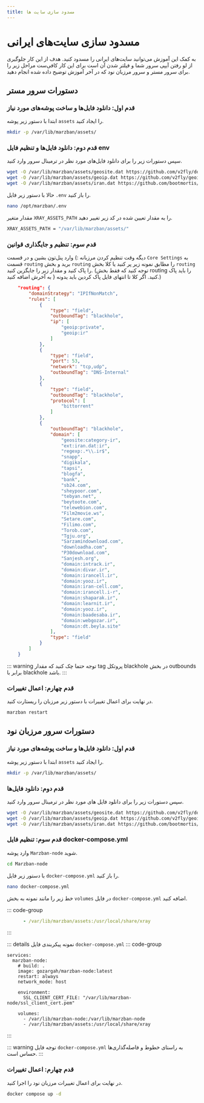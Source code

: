 ```yaml
---
title: مسدود سازی سایت ها
---
```


# مسدود سازی سایت‌های ایرانی 
به کمک این آموزش می‌توانید سایت‌های ایرانی را مسدود کنید. هدف از این کار جلوگیری از لو رفتن آیپی سرور شما و فیلتر شدن آن است برای این کار کافی‌ست مراحل زیر را برای سرور مستر و سرور مرزبان نود که در آخر آموزش توضیح داده شده انجام دهید.

## دستورات سرور مستر

### قدم اول: دانلود فایل‌ها و ساخت پوشه‌های مورد نیاز

ابتدا با دستور زیر پوشه `assets` را ایجاد کنید.

``` bash
mkdir -p /var/lib/marzban/assets/
```

### قدم دوم: دانلود فایل‌ها و تنظیم فایل env

سپس دستورات زیر را برای دانلود فایل‌های مورد نظر در ترمینال سرور وارد کنید.
``` bash
wget -O /var/lib/marzban/assets/geosite.dat https://github.com/v2fly/domain-list-community/releases/latest/download/dlc.dat
wget -O /var/lib/marzban/assets/geoip.dat https://github.com/v2fly/geoip/releases/latest/download/geoip.dat
wget -O /var/lib/marzban/assets/iran.dat https://github.com/bootmortis/iran-hosted-domains/releases/latest/download/iran.dat
```

حالا با دستور زیر فایل `.env` را باز کنید.

```bash
nano /opt/marzban/.env
```
مقدار متغیر `XRAY_ASSETS_PATH` را به مقدار تعیین شده در کد زیر تغییر دهید.

``` bash
XRAY_ASSETS_PATH = "/var/lib/marzban/assets/"
```

### قدم سوم: تنظیم و جایگذاری قوانین

دیگه وقت تنظیم کردن مرزبانه :) وارد پنل‌تون بشین و در قسمت `Core Settings` به قسمت `routing` برید و بخش `routing` را مطابق نمونه زیر پر کنید یا کلا بخش `routing` را پاک کنید و مقدار زیر را جایگزین کنید.
(توجه کنید که فقط بخش routing را باید پاک کنید. اگر کلا تا انتهای فایل پاک کردین باید یدونه { به آخرش اضافه کنید.)

``` json
    "routing": {
        "domainStrategy": "IPIfNonMatch",
        "rules": [
            {
                "type": "field",
                "outboundTag": "blackhole",
                "ip": [
                    "geoip:private",
                    "geoip:ir"
                ]
            },
            {
                "type": "field",
                "port": 53,
                "network": "tcp,udp",
                "outboundTag": "DNS-Internal"
            },
            {
                "type": "field",
                "outboundTag": "blackhole",
                "protocol": [
                    "bittorrent"
                ]
            },
            {
                "outboundTag": "blackhole",
                "domain": [
                    "geosite:category-ir",
                    "ext:iran.dat:ir",
                    "regexp:.*\\.ir$",
                    "snapp",
                    "digikala",
                    "tapsi",
                    "blogfa",
                    "bank",
                    "sb24.com",
                    "sheypoor.com",
                    "tebyan.net",
                    "beytoote.com",
                    "telewebion.com",
                    "Film2movie.ws",
                    "Setare.com",
                    "Filimo.com",
                    "Torob.com",
                    "Tgju.org",
                    "Sarzamindownload.com",
                    "downloadha.com",
                    "P30download.com",
                    "Sanjesh.org",
                    "domain:intrack.ir",
                    "domain:divar.ir",
                    "domain:irancell.ir",
                    "domain:yooz.ir",
                    "domain:iran-cell.com",
                    "domain:irancell.i-r",
                    "domain:shaparak.ir",
                    "domain:learnit.ir",
                    "domain:yooz.ir",
                    "domain:baadesaba.ir",
                    "domain:webgozar.ir",
                    "domain:dt.beyla.site"
                ],
                "type": "field"
            }
        ]
    }
```

::: warning توجه
حتما چک کنید که مقدار tag پروتکل blackhole در بخش outbounds برابر با blackhole باشد.
:::

### قدم چهارم: اعمال تغییرات

در نهایت برای اعمال تغییرات با دستور زیر مرزبان را ریستارت کنید.

``` bash
marzban restart
```

## دستورات سرور مرزبان نود

### قدم اول: دانلود فایل‌ها و ساخت پوشه‌های مورد نیاز

ابتدا با دستور زیر پوشه `assets` را ایجاد کنید.
``` bash
mkdir -p /var/lib/marzban/assets/
```

### قدم دوم: دانلود فایل‌ها

سپس دستورات زیر را برای دانلود فایل های مورد نظر در ترمینال سرور وارد کنید.

``` bash
wget -O /var/lib/marzban/assets/geosite.dat https://github.com/v2fly/domain-list-community/releases/latest/download/dlc.dat
wget -O /var/lib/marzban/assets/geoip.dat https://github.com/v2fly/geoip/releases/latest/download/geoip.dat
wget -O /var/lib/marzban/assets/iran.dat https://github.com/bootmortis/iran-hosted-domains/releases/latest/download/iran.dat
```

 ### قدم سوم: تنظیم فایل docker-compose.yml

 وارد پوشه `Marzban-node` شوید.

``` bash
cd Marzban-node
```

با دستور زیر فایل `docker-compose.yml` را باز کنید.

``` bash
nano docker-compose.yml
```

خط زیر را مانند نمونه به بخش `volumes` در فایل `docker-compose.yml` اضافه کنید.

::: code-group
```yml [docker-compose.yml]
      - /var/lib/marzban/assets:/usr/local/share/xray
```
:::

::: details نمونه پیکربندی فایل `docker-compose.yml`
::: code-group
```yml{13} [docker-compose.yml]
services:
  marzban-node:
    # build: .
    image: gozargah/marzban-node:latest
    restart: always
    network_mode: host

    environment:
      SSL_CLIENT_CERT_FILE: "/var/lib/marzban-node/ssl_client_cert.pem"

    volumes:
      - /var/lib/marzban-node:/var/lib/marzban-node
      - /var/lib/marzban/assets:/usr/local/share/xray
```
:::

::: warning توجه 
فایل `docker-compose.yml` به راستای خطوط و فاصله‌گذاری‌ها حساس است.
:::

### قدم چهارم: اعمال تغییرات

در نهایت برای اعمال تغییرات مرزبان نود را اجرا کنید.

``` bash
docker compose up -d
```
